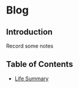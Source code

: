 # Blog
## Introduction
Record some notes
## Table of Contents
* [Life Summary](https://github.com/Garbage-boop/Blog "Life Summary")
